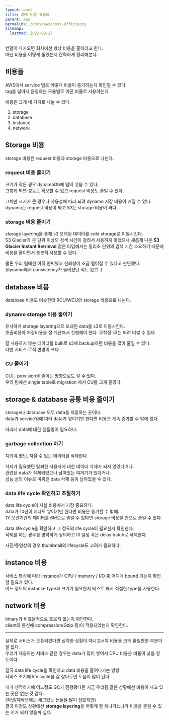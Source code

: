 ```yaml
---
layout: post
title: AWS 비용 효율화
parent: aws
permalink: /docs/aws/cost-efficiency
sitemap:
  lastmod: 2022-09-27
---
```


연말이 다가오면 회사에선 항상 비용을 줄이라고 한다.  
매년 비용을 어떻게 줄였는지 간략하게 정리해본다.


## 비용들

AWS에서 service 별로 어떻게 비용이 증가하는지 확인할 수 있다.  
tag를 달아서 운영하는 모듈별로 어떤 비율로 사용하는지.

비용은 크게 네 가지로 나눌 수 있다.

1. storage
2. database
3. instance
4. network


## Storage 비용

storage 비용은 request 비용과 storage 비용으로 나뉜다.  

### request 비용 줄이기

크기가 작은 경우 dynamoDb에 밀어 넣을 수 있다.  
그렇게 되면 성능도 확보할 수 있고 request 비용도 줄일 수 있다.

그치만 크기가 큰 경우나 사용성에 따라 되려 dynamo 저장 비용이 커질 수 있다.  
dynamo는 request 비용이 싸고 S3는 storage 비용이 싸다.  

### storage 비용 줄이기

storage layering을 통해 s3 오래된 데이터를 cold storage로 이동시킨다.  
S3 Glacier가 분 단위 이상의 검색 시간이 걸려서 사용하지 못했으나 새롭게 나온  **S3 Glacier Instant Retrieval** 같은 타입에서는 밀리초 단위의 검색 시간 소요하기 때문에 비용을 줄이면서 충분히 사용할 수 있다.

물론 우리 팀에선 아직 안써봤고 신뢰성이 조금 떨어질 수 있다고 판단했다.  
(dynamo에서 consistency가 늘어졌던 적도 있고..)


## database 비용

database 비용도 비슷한데 RCU/WCU와 storage 비용으로 나뉜다.

### dynamo storage 비용 줄이기

유사하게 storage layering으로 오래된 data를 s3로 이동시킨다.  
호출비용과 저장비용을 잘 계산해서 진행해야 한다. 무작정 s3는 되려 비쌀 수 있다.  

잘 사용하지 않는 데이터를 bulk로 s3에 backup하면 비용을 많이 줄일 수 있다.  
다만 서비스 로직 변경이 크다.

### CU 줄이기

CU는 provision을 줄이는 방향으로도 갈 수 있다.  
우리 팀에선 single table로 migration 해서 CU를 크게 줄였다.


## storage & database 공통 비용 줄이기

storage나 database 모두 data를 저장하는 곳이다.  
data가 service됨에 따라 data가 쌓이기만 한다면 비용은 계속 증가할 수 밖에 없다.  

따라서 data에 대한 핸들링이 필요하다.

### garbage collection 하기

지워야 했던, 지울 수 있는 데이터를 삭제한다.  

삭제가 필요했던 탈퇴한 사용자에 대한 데이터 삭제가 되지 않았다거나.  
관련된 data가 삭제되었으나 남아있는 찌꺼기가 있다거나.  
성능 상의 이슈로 미뤄진 data 삭제 등이 남아있을 수 있다.

### data life cycle 확인하고 조절하기

data life cycle이 사실 비용에서 가장 중요하다.  
data가 10년이 지나도 쌓이기만 한다면 비용은 증가할 수 밖에.  
1Y 보관기간의 데이터를 6M으로 줄일 수 있다면 storage 비용을 반으로 줄일 수 있다.  

data life cycle을 확인하고 그 정도의 life cycle이 필요한지 확인한다.  
삭제를 하는 경우를 명확하게 정의하고 ttl 설정 혹은 delay batch로 삭제한다.  

사진/동영상의 경우 thumbnail의 lifecycle도 고려가 필요하다.


## instance 비용

서비스 특성에 따라 instance가 CPU / memory / I/O 중 어디에 bound 되는지 확인할 필요가 있다.  
어느 정도의 instance type과 크기가 필요한지 테스트 해서 적절한 type을 사용한다.


## network 비용

binary가 비효율적으로 흐르지 않는지 확인한다.  
client와 통신에 compression(Gzip 등)이 적용되었는지 확인한다. 


---


실제로 서비스가 오픈되었다면 심각한 상황이 아니고서야 비용을 크게 줄일만한 부분이 잘 없다.  
우리가 제공하는 서비스 같은 경우는 data가 많이 쌓여서 CPU 비용은 비율이 낮을 정도이다.  

결국 data life cycle을 확인하고 data 비용을 줄여나가는 방향.  
서비스 초기에 life cycle을 잘 잡아두면 도움이 많이 된다.  

내가 생각하기에 어느정도 GC가 진행됐다면 지금 우리팀 같은 상황에선 비용이 새고 있는 곳은 없는 것 같다.  
(작년/재작년에는 새고있는 돈들을 많이 잡았지만)  
결국 이정도 상황에선 **storage layering**을 어떻게 잘 해나가느냐가 비용을 줄일 수 있는 키가 되지 않을까 싶다.
